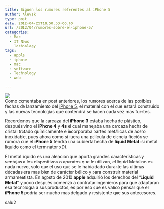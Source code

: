 ```yaml
---
title: Siguen los rumores referentes al iPhone 5
author: Alevsk
type: post
date: 2012-04-25T18:50:53+00:00
url: /2012/04/rumores-sobre-el-iphone-5/
categories:
  - Mac
  - IT News
  - Technology
tags:
  - apple
  - iphone
  - mac
  - software
  - Technology
  - web

---
```

[![](/images/liquidmetal.jpg)](http://www.alevsk.com/2012/04/rumores-sobre-el-iphone-5/liquidmetal/)  
Como comentaba en post anteriores, los rumores acerca de las posibles fechas de lanzamiento del [iPhone 5][1], el material con el que estará construido y las nuevas tecnologías que contendrá se hacen cada vez mas fuertes.

Recordemos que la carcaza del **iPhone 3** estaba hecha de plástico, después vino el **iPhone 4** y **4s** el cual manejaba una carcaza hecha de cristal tratado químicamente e incorporaba partes metálicas de acero inoxidable, pues ahora como si fuera una película de ciencia ficción se rumora que el **iPhone 5** tendrá una cubierta hecha de **liquid Metal** (si metal liquido como el terminator xD).

El metal liquido es una aleación que aporta grandes características y ventajas a los dispositivos o aparatos que lo utilizan, el liquid Metal no es nada nuevo, solo que el uso que se le había dado durante las ultimas décadas era mas bien de carácter bélico y para construir material armamentista. En agosto de 2010 **apple** adquirió los derechos del “**Liquid Metal**" y poco después comenzó a contratar ingenieros para que adaptaran esa tecnologia a sus productos, es por eso que es valido pensar que el **iPhone 5** podría ser mucho mas delgado y resistente que sus antecesores.

salu2

 [1]: http://www.ipadizate.es/tag/iphone-5 "iPhone 5"